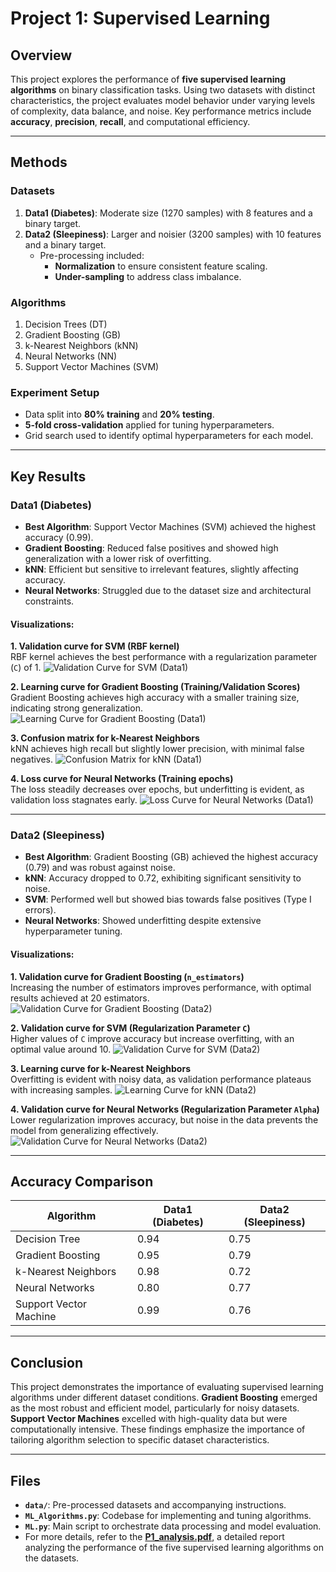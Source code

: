 # Project 1: Supervised Learning

## Overview

This project explores the performance of **five supervised learning algorithms** on binary classification tasks. Using two datasets with distinct characteristics, the project evaluates model behavior under varying levels of complexity, data balance, and noise. Key performance metrics include **accuracy**, **precision**, **recall**, and computational efficiency.

---

## Methods

### Datasets
  1. **Data1 (Diabetes)**: Moderate size (1270 samples) with 8 features and a binary target.
  2. **Data2 (Sleepiness)**: Larger and noisier (3200 samples) with 10 features and a binary target.
     - Pre-processing included:
       - **Normalization** to ensure consistent feature scaling.
       - **Under-sampling** to address class imbalance.

### Algorithms
  1. Decision Trees (DT)
  2. Gradient Boosting (GB)
  3. k-Nearest Neighbors (kNN)
  4. Neural Networks (NN)
  5. Support Vector Machines (SVM)

### Experiment Setup
  - Data split into **80% training** and **20% testing**.
  - **5-fold cross-validation** applied for tuning hyperparameters.
  - Grid search used to identify optimal hyperparameters for each model.

---

## Key Results

### Data1 (Diabetes)
- **Best Algorithm**: Support Vector Machines (SVM) achieved the highest accuracy (0.99).
- **Gradient Boosting**: Reduced false positives and showed high generalization with a lower risk of overfitting.
- **kNN**: Efficient but sensitive to irrelevant features, slightly affecting accuracy.
- **Neural Networks**: Struggled due to the dataset size and architectural constraints.

#### Visualizations:

**1. Validation curve for SVM (RBF kernel)**  
RBF kernel achieves the best performance with a regularization parameter (`C`) of 1.
![Validation Curve for SVM (Data1)](pic/Fig33.png)  

**2. Learning curve for Gradient Boosting (Training/Validation Scores)**  
Gradient Boosting achieves high accuracy with a smaller training size, indicating strong generalization.
![Learning Curve for Gradient Boosting (Data1)](pic/Fig11.png)  

**3. Confusion matrix for k-Nearest Neighbors**  
kNN achieves high recall but slightly lower precision, with minimal false negatives.
![Confusion Matrix for kNN (Data1)](pic/Fig20.png)  

**4. Loss curve for Neural Networks (Training epochs)**  
The loss steadily decreases over epochs, but underfitting is evident, as validation loss stagnates early.
![Loss Curve for Neural Networks (Data1)](pic/Fig27.png)  

---

### Data2 (Sleepiness)
- **Best Algorithm**: Gradient Boosting (GB) achieved the highest accuracy (0.79) and was robust against noise.
- **kNN**: Accuracy dropped to 0.72, exhibiting significant sensitivity to noise.
- **SVM**: Performed well but showed bias towards false positives (Type I errors).
- **Neural Networks**: Showed underfitting despite extensive hyperparameter tuning.

#### Visualizations:

**1. Validation curve for Gradient Boosting (`n_estimators`)**  
Increasing the number of estimators improves performance, with optimal results achieved at 20 estimators.
![Validation Curve for Gradient Boosting (Data2)](pic/Fig13.png)  

**2. Validation curve for SVM (Regularization Parameter `C`)**  
Higher values of `C` improve accuracy but increase overfitting, with an optimal value around 10.
![Validation Curve for SVM (Data2)](pic/Fig38.png)  

**3. Learning curve for k-Nearest Neighbors**  
Overfitting is evident with noisy data, as validation performance plateaus with increasing samples.
![Learning Curve for kNN (Data2)](pic/Fig23.png)  

**4. Validation curve for Neural Networks (Regularization Parameter `Alpha`)**  
Lower regularization improves accuracy, but noise in the data prevents the model from generalizing effectively.
![Validation Curve for Neural Networks (Data2)](pic/Fig30.png)  

---

## Accuracy Comparison
| Algorithm          | Data1 (Diabetes) | Data2 (Sleepiness) |
|--------------------|------------------|--------------------|
| Decision Tree      | 0.94             | 0.75               |
| Gradient Boosting  | 0.95             | 0.79               |
| k-Nearest Neighbors| 0.98             | 0.72               |
| Neural Networks    | 0.80             | 0.77               |
| Support Vector Machine | 0.99         | 0.76               |

---

## Conclusion

This project demonstrates the importance of evaluating supervised learning algorithms under different dataset conditions. **Gradient Boosting** emerged as the most robust and efficient model, particularly for noisy datasets. **Support Vector Machines** excelled with high-quality data but were computationally intensive. These findings emphasize the importance of tailoring algorithm selection to specific dataset characteristics.

---

## Files

- **`data/`**: Pre-processed datasets and accompanying instructions.
- **`ML_Algorithms.py`**: Codebase for implementing and tuning algorithms.
- **`ML.py`**: Main script to orchestrate data processing and model evaluation.
- For more details, refer to the **[P1_analysis.pdf](P1_analysis.pdf)**, a detailed report analyzing the performance of the five supervised learning algorithms on the datasets.
